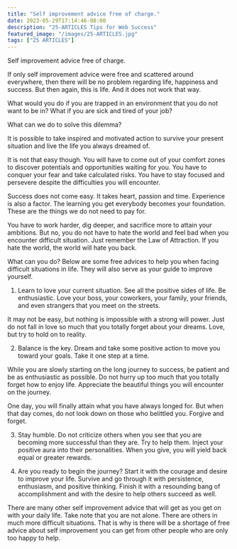 ```yaml
---
title: "Self improvement advice free of charge."
date: 2023-05-29T17:14:46-08:00
description: "25-ARTICLES Tips for Web Success"
featured_image: "/images/25-ARTICLES.jpg"
tags: ["25 ARTICLES"]
---
```


Self improvement advice free of charge.


If only self improvement advice were free and scattered around everywhere, then there will be no problem regarding life, happiness and success. But then again, this is life. And it does not work that way. 

What would you do if you are trapped in an environment that you do not want to be in?  What if you are sick and tired of your job? 

What can we do to solve this dilemma? 

It is possible to take inspired and motivated action to survive your present situation and live the life you always dreamed of.

It is not that easy though.  You will have to come out of your comfort zones to discover potentials and opportunities waiting for you.  You have to conquer your fear and take calculated risks. You have to stay focused and persevere despite the difficulties you will encounter.

Success does not come easy.  It takes heart, passion and time. Experience is also a factor. The learning you get everybody becomes your foundation. These are the things we do not need to pay for. 

You have to work harder, dig deeper, and sacrifice more to attain your ambitions. But no, you do not have to hate the world and feel bad when you encounter difficult situation.  Just remember the Law of Attraction. If you hate the world, the world will hate you back.

What can you do? Below are some free advices to help you when facing difficult situations in life. They will also serve as your guide to improve yourself.

1. Learn to love your current situation.  See all the positive sides of life.  Be enthusiastic.  Love your boss, your coworkers, your family, your friends, and even strangers that you meet on the streets. 
 
It may not be easy, but nothing is impossible with a strong will power. Just do not fall in love so much that you totally forget about your dreams. Love, but try to hold on to reality.

2. Balance is the key.  Dream and take some positive action to move you toward your goals. Take it one step at a time.  

While you are slowly starting on the long journey to success, be patient and be as enthusiastic as possible.  Do not hurry up too much that you totally forget how to enjoy life. Appreciate the beautiful things you will encounter on the journey.

One day, you will finally attain what you have always longed for.  But when that day comes, do not look down on those who belittled you. Forgive and forget.

3. Stay humble.  Do not criticize others when you see that you are becoming more successful than they are. Try to help them.  Inject your positive aura into their personalities.  When you give, you will yield back equal or greater rewards.

4. Are you ready to begin the journey?  Start it with the courage and desire to improve your life. Survive and go through it with persistence, enthusiasm, and positive thinking.  Finish it with a resounding bang of accomplishment and with the desire to help others succeed as well.

There are many other self improvement advice that will get as you get on with your daily life. Take note that you are not alone. There are others in much more difficult situations. That is why is there will be a shortage of free advice about self improvement you can get from other people who are only too happy to help.

